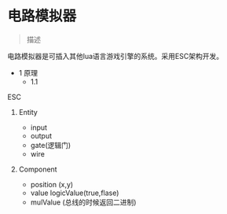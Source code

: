 
# 电路模拟器

> 描述

电路模拟器是可插入其他lua语言游戏引擎的系统。采用ESC架构开发。

* 1 原理
    * 1.1 



ESC

1. Entity

    - input
    - output
    - gate(逻辑门)
    - wire

2. Component

    - position (x,y)
    - value logicValue(true,flase)
    - mulValue (总线的时候返回二进制)


